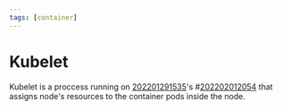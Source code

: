 ```yaml
---
tags: [container]
---
```


# Kubelet

Kubelet is a proccess running on [202201291535](202201291535.md)'s #[202202012054](202202012054.md) that
assigns node's resources to the container pods inside the node.
